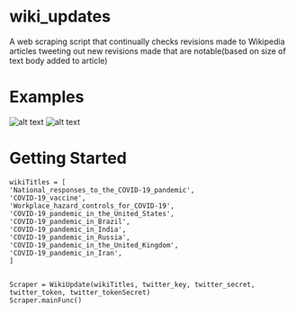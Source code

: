 # wiki_updates
A web scraping script that continually checks revisions made to Wikipedia articles tweeting out new revisions made that are notable(based on size of text body added to article)


# Examples
![alt text](https://i.imgur.com/wVXjGWC.png)
![alt text](https://i.imgur.com/zX2nk4N.png)

# Getting Started


```
wikiTitles = [
'National_responses_to_the_COVID-19_pandemic',
'COVID-19_vaccine',
'Workplace_hazard_controls_for_COVID-19',
'COVID-19_pandemic_in_the_United_States',
'COVID-19_pandemic_in_Brazil',
'COVID-19_pandemic_in_India',
'COVID-19_pandemic_in_Russia',
'COVID-19_pandemic_in_the_United_Kingdom',
'COVID-19_pandemic_in_Iran',
]


Scraper = WikiUpdate(wikiTitles, twitter_key, twitter_secret, twitter_token, twitter_tokenSecret)
Scraper.mainFunc()
```
